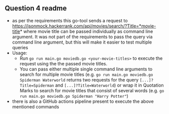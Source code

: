 ## Question 4 readme
* as per the requirements this go-tool sends a request to https://jsonmock.hackerrank.com/api/movies/search/?Title=*movie-title* where movie title can be passed individually as command line argument. It was not part of the requirements to pass the query via command line argument, but this will make it easier to test multiple queries
* Usage:
    * Run `go run main.go moviedb.go <your-movie-titles>` to execute the request using the the passed movie titles.
    * You can pass either multiple single command line arguments to search for multiple movie titles (e.g. `go run main.go moviedb.go Spiderman Waterworld` returns two requests for the query `[...]?Title=Spiderman` and `[...]?Title=Waterworld`) or wrap it in Quotation Marks to search for movie titles that consist of several words (e.g. `go run main.go moviedb.go Spiderman "Harry Potter"`)
* there is also a GitHub actions pipeline present to execute the above mentioned commands
